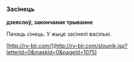 ### Засінець
**дзеяслоў, закончанае трыванне**

Пачаць сінець. У жыце засінелі васількі.

<a rel="author">[http://rv-blr.com/](http://rv-blr.com/slounik.jsp?letterId=0&maskId=0&pageId=1075)</a>
